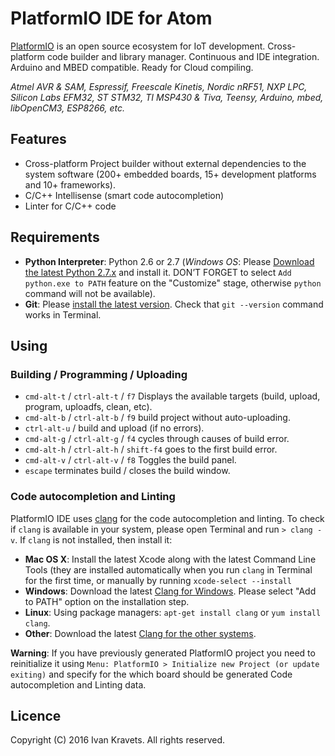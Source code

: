 # PlatformIO IDE for Atom

[PlatformIO](http://platformio.org/) is an open source ecosystem
for IoT development. Cross-platform code builder and library manager.
Continuous and IDE integration. Arduino and MBED compatible.
Ready for Cloud compiling.

*Atmel AVR & SAM, Espressif, Freescale Kinetis, Nordic nRF51, NXP LPC,
Silicon Labs EFM32, ST STM32, TI MSP430 & Tiva, Teensy, Arduino, mbed,
libOpenCM3, ESP8266, etc.*

## Features

* Cross-platform Project builder without external dependencies to the system software (200+ embedded boards, 15+ development platforms and 10+ frameworks).
* C/C++ Intellisense (smart code autocompletion)
* Linter for C/C++ code

## Requirements

* **Python Interpreter**: Python 2.6 or 2.7 (*Windows OS*: Please [Download the latest Python 2.7.x](https://www.python.org/downloads/)
  and install it. DON’T FORGET to select `Add python.exe to PATH` feature on
  the "Customize" stage, otherwise `python` command will not be available).
* **Git**: Please [install the latest version](https://git-scm.com/downloads).
  Check that `git --version` command works in Terminal.

## Using

### Building / Programming / Uploading

* `cmd-alt-t` / `ctrl-alt-t` / `f7` Displays the available targets (build, upload, program, uploadfs, clean, etc).
* `cmd-alt-b` / `ctrl-alt-b` / `f9` build project without auto-uploading.
* `ctrl-alt-u` / build and upload (if no errors).
* `cmd-alt-g` / `ctrl-alt-g` / `f4` cycles through causes of build error.
* `cmd-alt-h` / `ctrl-alt-h` / `shift-f4` goes to the first build error.
* `cmd-alt-v` / `ctrl-alt-v` / `f8` Toggles the build panel.
* `escape` terminates build / closes the build window.

### Code autocompletion and Linting

PlatformIO IDE uses [clang](http://clang.llvm.org) for the code autocompletion
and linting. To check if `clang` is available in your system, please open
Terminal and run `> clang -v`. If `clang` is not installed, then install it:

- **Mac OS X**: Install the latest Xcode along with the latest Command Line Tools
  (they are installed automatically when you run `clang` in Terminal for the
  first time, or manually by running `xcode-select --install`
- **Windows**: Download the latest [Clang for Windows](http://llvm.org/releases/download.html).
  Please select "Add to PATH" option on the installation step.
- **Linux**: Using package managers: `apt-get install clang` or `yum install clang`.
- **Other**: Download the latest [Clang for the other systems](http://llvm.org/releases/download.html).

**Warning**: If you have previously generated PlatformIO project you need to
reinitialize it using `Menu: PlatformIO > Initialize new Project (or update exiting)`
and specify for the which board should be generated Code autocompletion and Linting data.

## Licence

Copyright (C) 2016 Ivan Kravets. All rights reserved.
